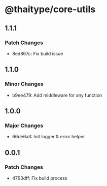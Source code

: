 # @thaitype/core-utils

## 1.1.1

### Patch Changes

- 8ed867c: Fix build issue

## 1.1.0

### Minor Changes

- b9ee479: Add middleware for any function

## 1.0.0

### Major Changes

- 66de6a3: Init logger & error helper

## 0.0.1

### Patch Changes

- 4793dff: Fix build process
